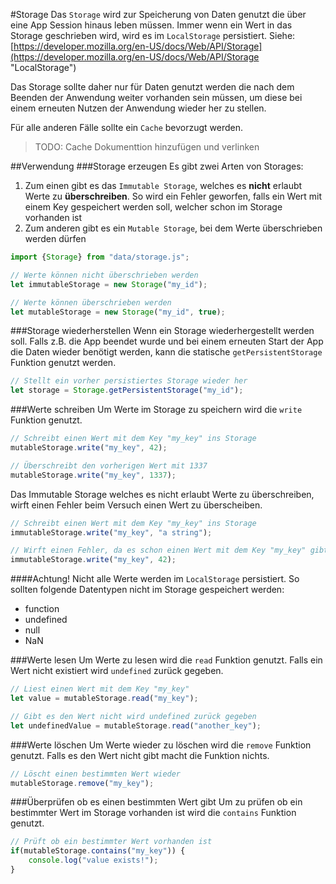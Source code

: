 #Storage
Das `Storage` wird zur Speicherung von Daten genutzt die über eine App Session hinaus leben müssen. Immer wenn ein Wert in das Storage geschrieben wird, wird es im `LocalStorage` persistiert. Siehe: [https://developer.mozilla.org/en-US/docs/Web/API/Storage](https://developer.mozilla.org/en-US/docs/Web/API/Storage "LocalStorage") 

Das Storage sollte daher nur für Daten genutzt werden die nach dem Beenden der Anwendung weiter vorhanden sein müssen, um diese bei einem erneuten Nutzen der Anwendung wieder her zu stellen.

Für alle anderen Fälle sollte ein `Cache` bevorzugt werden. 
> TODO: Cache Dokumenttion hinzufügen und verlinken

##Verwendung
###Storage erzeugen
Es gibt zwei Arten von Storages: 

1. Zum einen gibt es das `Immutable Storage`, welches es **nicht** erlaubt Werte zu **überschreiben**. So wird ein Fehler geworfen, falls ein Wert mit einem Key gespeichert werden soll, welcher schon im Storage vorhanden ist
2. Zum anderen gibt es ein `Mutable Storage`, bei dem Werte überschrieben werden dürfen 

```js
import {Storage} from "data/storage.js";

// Werte können nicht überschrieben werden
let immutableStorage = new Storage("my_id");

// Werte können überschrieben werden
let mutableStorage = new Storage("my_id", true);
```

###Storage wiederherstellen
Wenn ein Storage wiederhergestellt werden soll. Falls z.B. die App beendet wurde und bei einem erneuten Start der App die Daten wieder benötigt werden, kann die statische `getPersistentStorage` Funktion genutzt werden.

```js
// Stellt ein vorher persistiertes Storage wieder her
let storage = Storage.getPersistentStorage("my_id");
```

###Werte schreiben
Um Werte im Storage zu speichern wird die `write` Funktion genutzt.

```js
// Schreibt einen Wert mit dem Key "my_key" ins Storage
mutableStorage.write("my_key", 42);

// Überschreibt den vorherigen Wert mit 1337
mutableStorage.write("my_key", 1337);
```

Das Immutable Storage welches es nicht erlaubt Werte zu überschreiben, wirft einen Fehler beim Versuch einen Wert zu überscheiben. 
```js
// Schreibt einen Wert mit dem Key "my_key" ins Storage 
immutableStorage.write("my_key", "a string");

// Wirft einen Fehler, da es schon einen Wert mit dem Key "my_key" gibt und das Storage immutable ist
immutableStorage.write("my_key", 42);
```

####Achtung!
Nicht alle Werte werden im `LocalStorage` persistiert. So sollten folgende Datentypen nicht im Storage gespeichert werden:
* function
* undefined
* null
* NaN

###Werte lesen
Um Werte zu lesen wird die `read` Funktion genutzt. Falls ein Wert nicht existiert wird `undefined` zurück gegeben.
```js
// Liest einen Wert mit dem Key "my_key"
let value = mutableStorage.read("my_key");

// Gibt es den Wert nicht wird undefined zurück gegeben
let undefinedValue = mutableStorage.read("another_key");
```

###Werte löschen
Um Werte wieder zu löschen wird die `remove` Funktion genutzt. Falls es den Wert nicht gibt macht die Funktion nichts.

```js
// Löscht einen bestimmten Wert wieder
mutableStorage.remove("my_key");
```

###Überprüfen ob es einen bestimmten Wert gibt
Um zu prüfen ob ein bestimmter Wert im Storage vorhanden ist wird die `contains` Funktion genutzt.

```js
// Prüft ob ein bestimmter Wert vorhanden ist
if(mutableStorage.contains("my_key")) {
    console.log("value exists!");
}
``` 
